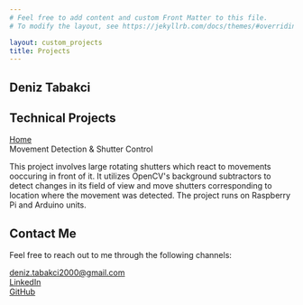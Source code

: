 ```yaml
---
# Feel free to add content and custom Front Matter to this file.
# To modify the layout, see https://jekyllrb.com/docs/themes/#overriding-theme-defaults

layout: custom_projects
title: Projects
---
```

<!-- Section 1: Introduction -->
<section class="introduction">
  <div class="intro-left">
    <div class="name">
      <h1>Deniz Tabakci</h1><h2>Technical Projects</h2>
    </div>
  </div>
  <div class="intro-right">
    <div class="bar">
      <a href="{{ '/Home' | relative_url }}" class="button">Home</a>
    </div>
  </div>
</section>

<!-- Section 2: Projects -->
<section class="projects">
  <div class="project-row">
    <div class="project-title">Movement Detection & Shutter Control</div>
    <div class="project-description">
        <p>This project involves large rotating shutters which react to movements ooccuring in front of it. It utilizes OpenCV's background subtractors to detect changes in its field of view and move shutters corresponding to location where the movement was detected. The project runs on Raspberry Pi and Arduino units.</p>
    </div>
  </div>
 
</section>

<!-- Section 3: Contact -->
<div class="contact">
  <h2>Contact Me</h2>
  <p>Feel free to reach out to me through the following channels:</p>
  <div class="contact-info">
    <div class="contact-item">
      <i class="fa fa-envelope" aria-hidden="true"></i><a href="mailto:deniz.tabakci2000@gmail.com">deniz.tabakci2000@gmail.com</a>
    </div>
    <div class="contact-item">
      <i class="fa-brands fa-linkedin" aria-hidden="true"></i><a href="https://www.linkedin.com/in/deniz-tabakci/" target="_blank">LinkedIn</a>
    </div>
    <div class="contact-item">
      <i class="fa-brands fa-github" aria-hidden="true"></i><a href="https://github.com/deniztab" target="_blank">GitHub</a>
    </div>
  </div>
</div>
